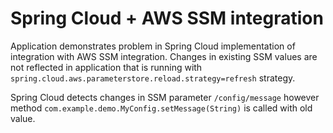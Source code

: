 # Spring Cloud + AWS SSM integration

Application demonstrates problem in Spring Cloud implementation of integration 
with AWS SSM integration. Changes in existing SSM values are not reflected in 
application that is running with `spring.cloud.aws.parameterstore.reload.strategy=refresh` 
strategy.

Spring Cloud detects changes in SSM parameter `/config/message` however method `com.example.demo.MyConfig.setMessage(String)` 
is called with old value.